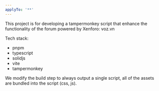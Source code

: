 ```yaml
---
applyTo: '**'
---
```


This project is for developing a tampermonkey script that enhance the functionality of the forum powered by Xenforo: voz.vn

Tech stack:

- pnpm
- typescript
- solidjs
- vite
- tampermonkey

We modify the build step to always output a single script, all of the assets are bundled into the script (css, js).
